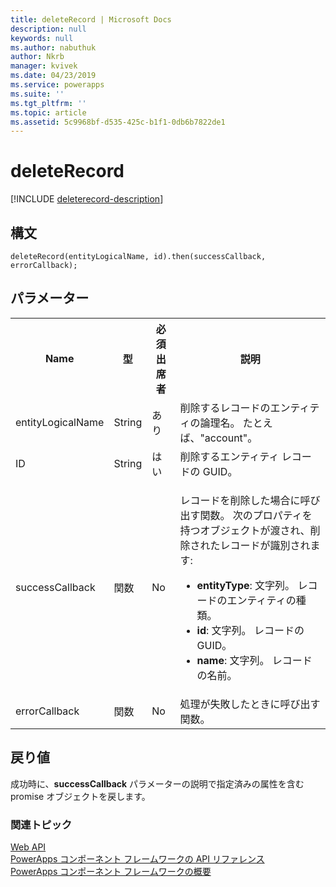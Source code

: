 ```yaml
---
title: deleteRecord | Microsoft Docs
description: null
keywords: null
ms.author: nabuthuk
author: Nkrb
manager: kvivek
ms.date: 04/23/2019
ms.service: powerapps
ms.suite: ''
ms.tgt_pltfrm: ''
ms.topic: article
ms.assetid: 5c9968bf-d535-425c-b1f1-0db6b7822de1
---
```


# <a name="deleterecord"></a>deleteRecord

[!INCLUDE [deleterecord-description](includes/deleterecord-description.md)]

## <a name="syntax"></a>構文

`deleteRecord(entityLogicalName, id).then(successCallback, errorCallback);`

## <a name="parameters"></a>パラメーター

<table style="width:100%">
<tr>
<th>Name</th>
<th>型</th>
<th>必須出席者</th>
<th>説明</th>
</tr>
<tr>
<td>entityLogicalName</td>
<td>String</td>
<td>あり</td>
<td>削除するレコードのエンティティの論理名。 たとえば、&quot;account&quot;。 </td>
</tr>
<tr>
<td>ID</td>
<td>String</td>
<td>はい</td>
<td>削除するエンティティ レコードの GUID。</td>
</tr>
<tr>
<td>successCallback</td>
<td>関数</td>
<td>No</td>
<td><p>レコードを削除した場合に呼び出す関数。 次のプロパティを持つオブジェクトが渡され、削除されたレコードが識別されます:</p>
<ul>
<li><b>entityType</b>: 文字列。 レコードのエンティティの種類。</li>
<li><b>id</b>: 文字列。 レコードの GUID。</li>
<li><b>name</b>: 文字列。 レコードの名前。</li>
</ul></td>
</tr>
<tr>
<td>errorCallback</td>
<td>関数</td>
<td>No</td>
<td>処理が失敗したときに呼び出す関数。</td>
</tr>
</table>

## <a name="return-value"></a>戻り値

成功時に、**successCallback** パラメーターの説明で指定済みの属性を含む promise オブジェクトを戻します。


### <a name="related-topics"></a>関連トピック

[Web API](../webapi.md)<br/>
[PowerApps コンポーネント フレームワークの API リファレンス](../../reference/index.md)<br/>
[PowerApps コンポーネント フレームワークの概要](../../overview.md)